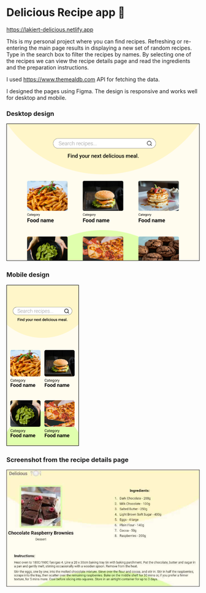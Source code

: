 # Delicious Recipe app 🍝

https://lakiert-delicious.netlify.app

This is my personal project where you can find recipes. Refreshing or re-entering the main page results in displaying a new set of random recipes. Type in the search box to filter the recipes by names. By selecting one of the recipes we can view the recipe details page and read the ingredients and the preparation instructions.

I used https://www.themealdb.com API for fetching the data.


I designed the pages using Figma. The design is responsive and works well for desktop and mobile.



### Desktop design
![design of desktop version made in Figma](https://github.com/lakiert/recipe_app/blob/main/src/img/delicious-design-desktop.png)



### Mobile design
![design of mobile version made in Figma](https://github.com/lakiert/recipe_app/blob/main/src/img/delicious-design-mobile.png)



### Screenshot from the recipe details page
![screenshot from the recipe details page](https://github.com/lakiert/recipe_app/blob/main/src/img/screenshot.jpg)
